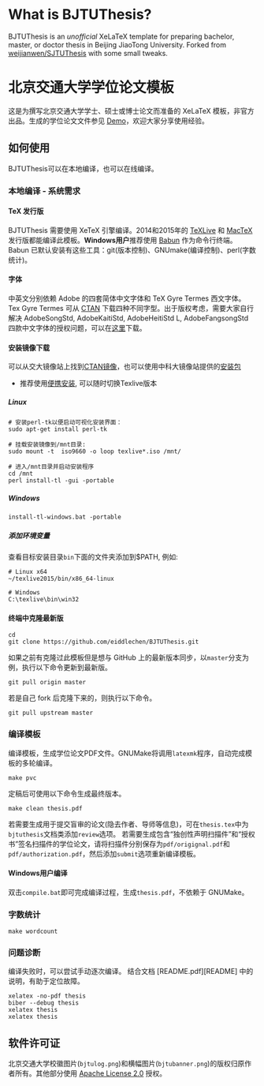 # What is BJTUThesis?

BJTUThesis is an *unofficial* XeLaTeX template for preparing bachelor, master, or doctor thesis in Beijing JiaoTong University. Forked from [weijianwen/SJTUThesis](https://github.com/weijianwen/SJTUThesis) with some small tweaks.

# 北京交通大学学位论文模板


这是为撰写北京交通大学学士、硕士或博士论文而准备的 XeLaTeX 模板，非官方出品。生成的学位论文文件参见 [Demo](https://github.com/EiddleChen/BJTUThesis/raw/master/thesis.pdf)，欢迎大家分享使用经验。

## 如何使用

BJTUThesis可以在本地编译，也可以在线编译。

### 本地编译 - 系统需求

#### TeX 发行版

BJTUThesis 需要使用 XeTeX 引擎编译。2014和2015年的 [TeXLive](https://www.tug.org/texlive/) 和 [MacTeX](https://www.tug.org/mactex/) 发行版都能编译此模板。**Windows用户**推荐使用 [Babun](http://babun.github.io/) 作为命令行终端。Babun 已默认安装有这些工具：git(版本控制)、GNUmake(编译控制)、perl(字数统计)。

#### 字体

中英文分别依赖 Adobe 的四套简体中文字体和 TeX Gyre Termes 西文字体。Tex Gyre Termes 可从 [CTAN](http://www.ctan.org/tex-archive/fonts/tex-gyre/fonts/opentype/public/tex-gyre) 下载四种不同字型。出于版权考虑，需要大家自行解决 AdobeSongStd, AdobeKaitiStd, AdobeHeitiStd L, AdobeFangsongStd 四款中文字体的授权问题，可以在[这里](https://cs.fit.edu/code/projects/ndworld/repository/revisions/12/show/Resources/Fonts)下载。

#### 安装镜像下载

可以从交大镜像站上找到[CTAN镜像](http://mirror.bjtu.edu.cn/CTAN/systems/texlive/Images/)，也可以使用中科大镜像站提供的[安装包](http://mirrors.ustc.edu.cn/CTAN/systems/texlive/Images/texlive2015-20150523.iso)

* 推荐使用[便携安装](https://www.tug.org/texlive/doc/texlive-en/texlive-en.html#tlportable), 可以随时切换Texlive版本

##### Linux
```
# 安装perl-tk以便启动可视化安装界面：
sudo apt-get install perl-tk

# 挂载安装镜像到/mnt目录:
sudo mount -t  iso9660 -o loop texlive*.iso /mnt/

# 进入/mnt目录并启动安装程序
cd /mnt
perl install-tl -gui -portable
```

##### Windows
```
install-tl-windows.bat -portable
```
##### 添加环境变量
查看目标安装目录`bin`下面的文件夹添加到$PATH, 例如:
```
# Linux x64
~/texlive2015/bin/x86_64-linux

# Windows
C:\texlive\bin\win32
```

#### 终端中克隆最新版

    cd
    git clone https://github.com/eiddlechen/BJTUThesis.git

如果之前有克隆过此模板但是想与 GitHub 上的最新版本同步，以`master`分支为例，执行以下命令更新到最新版。

    git pull origin master

若是自己 fork 后克隆下来的，则执行以下命令。
```
git pull upstream master
```

### 编译模板

编译模板，生成学位论文PDF文件。GNUMake将调用`latexmk`程序，自动完成模板的多轮编译。

    make pvc

定稿后可使用以下命令生成最终版本。

    make clean thesis.pdf

若需要生成用于提交盲审的论文(隐去作者、导师等信息)，可在`thesis.tex`中为`bjtuthesis`文档类添加`review`选项。 若需要生成包含“独创性声明扫描件”和“授权书”签名扫描件的学位论文，请将扫描件分别保存为`pdf/origignal.pdf`和`pdf/authorization.pdf`，然后添加`submit`选项重新编译模板。

#### Windows用户编译

双击`compile.bat`即可完成编译过程，生成`thesis.pdf`，不依赖于 GNUMake。

### 字数统计

    make wordcount

### 问题诊断

编译失败时，可以尝试手动逐次编译。
结合文档 [README.pdf][README] 中的说明，有助于定位故障。

    xelatex -no-pdf thesis
    biber --debug thesis
    xelatex thesis
    xelatex thesis

## 软件许可证

北京交通大学校徽图片(`bjtulog.png`)和横幅图片(`bjtubanner.png`)的版权归原作者所有。其他部分使用 [Apache License 2.0](LICENSE) 授权。

